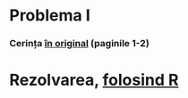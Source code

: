 # Problema I
### Cerința [în original](../tema_de_proiect.pdf) (paginile 1-2)



# Rezolvarea, [folosind R](./rezolvare.ipynb)